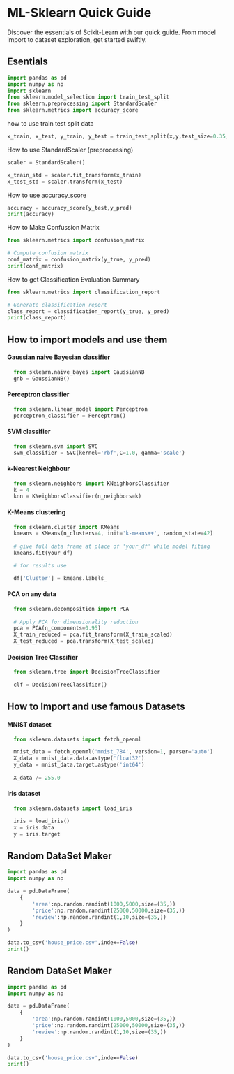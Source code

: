 # ML-Sklearn Quick Guide

Discover the essentials of Scikit-Learn with our quick guide. From model import to dataset exploration, get started swiftly.


## Esentials

```python
import pandas as pd
import numpy as np
import sklearn
from sklearn.model_selection import train_test_split
from sklearn.preprocessing import StandardScaler
from sklearn.metrics import accuracy_score
```

how to use train test split data

```python
x_train, x_test, y_train, y_test = train_test_split(x,y,test_size=0.35,random_state=32)
```

How to use StandardScaler (preprocessing)
```python
scaler = StandardScaler()

x_train_std = scaler.fit_transform(x_train)
x_test_std = scaler.transform(x_test)
```

How to use accuracy_score

```python
accuracy = accuracy_score(y_test,y_pred)
print(accuracy)
```

How to Make Confussion Matrix

```python
from sklearn.metrics import confusion_matrix

# Compute confusion matrix
conf_matrix = confusion_matrix(y_true, y_pred)
print(conf_matrix)
```

How to get Classification Evaluation Summary

```python
from sklearn.metrics import classification_report

# Generate classification report
class_report = classification_report(y_true, y_pred)
print(class_report)
```
## How to import models and use them

#### Gaussian naive Bayesian classifier

```python
  from sklearn.naive_bayes import GaussianNB
  gnb = GaussianNB()
```

#### Perceptron classifier

```python
  from sklearn.linear_model import Perceptron
  perceptron_classifier = Perceptron()
```

#### SVM classifier

```python
  from sklearn.svm import SVC
  svm_classifier = SVC(kernel='rbf',C=1.0, gamma='scale')
```

####  k-Nearest Neighbour

```python
  from sklearn.neighbors import KNeighborsClassifier
  k = 4
  knn = KNeighborsClassifier(n_neighbors=k)
```

####  K-Means clustering

```python
  from sklearn.cluster import KMeans
  kmeans = KMeans(n_clusters=4, init='k-means++', random_state=42)
  
  # give full data frame at place of 'your_df' while model fiting
  kmeans.fit(your_df)

  # for results use

  df['Cluster'] = kmeans.labels_
```

####  PCA on any data

```python
  from sklearn.decomposition import PCA
  
  # Apply PCA for dimensionality reduction
  pca = PCA(n_components=0.95)
  X_train_reduced = pca.fit_transform(X_train_scaled)
  X_test_reduced = pca.transform(X_test_scaled)
```

####  Decision Tree Classifier

```python
  from sklearn.tree import DecisionTreeClassifier
  
  clf = DecisionTreeClassifier()
```


## How to Import and use famous Datasets

#### MNIST dataset

```python
  from sklearn.datasets import fetch_openml

  mnist_data = fetch_openml('mnist_784', version=1, parser='auto')
  X_data = mnist_data.data.astype('float32')
  y_data = mnist_data.target.astype('int64')
    
  X_data /= 255.0
```

#### Iris dataset

```python
  from sklearn.datasets import load_iris

  iris = load_iris()
  x = iris.data
  y = iris.target
```
## Random DataSet Maker

```python
import pandas as pd
import numpy as np

data = pd.DataFrame(
    {
        'area':np.random.randint(1000,5000,size=(35,))
        'price':np.random.randint(25000,50000,size=(35,))
        'review':np.random.randint(1,10,size=(35,))
    }
)

data.to_csv('house_price.csv',index=False)
print()
```
## Random DataSet Maker

```python
import pandas as pd
import numpy as np

data = pd.DataFrame(
    {
        'area':np.random.randint(1000,5000,size=(35,))
        'price':np.random.randint(25000,50000,size=(35,))
        'review':np.random.randint(1,10,size=(35,))
    }
)

data.to_csv('house_price.csv',index=False)
print()
```
